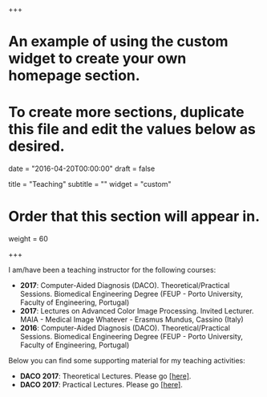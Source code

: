 +++
# An example of using the custom widget to create your own homepage section.
# To create more sections, duplicate this file and edit the values below as desired.

date = "2016-04-20T00:00:00"
draft = false

title = "Teaching"
subtitle = ""
widget = "custom"

# Order that this section will appear in.
weight = 60

+++

I am/have been a teaching instructor for the following courses:

- **2017**: Computer-Aided Diagnosis (DACO). Theoretical/Practical Sessions. Biomedical Engineering Degree (FEUP - Porto University, Faculty of Engineering, Portugal)
- **2017**: Lectures on Advanced Color Image Processing. Invited Lecturer. MAIA - Medical Image Whatever - Erasmus Mundus, Cassino (Italy)
- **2016**: Computer-Aided Diagnosis (DACO). Theoretical/Practical Sessions. Biomedical Engineering Degree (FEUP - Porto University, Faculty of Engineering, Portugal)


Below you can find some supporting material for my teaching activities:

- **DACO 2017**: Theoretical Lectures. Please go [[here]](https://agaldran.github.io/#17_daco_theory).
- **DACO 2017**: Practical Lectures. Please go [[here]](https://agaldran.github.io/#17_daco_practicals).
